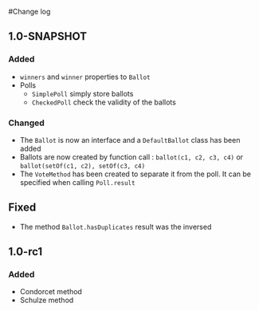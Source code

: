 #Change log
## 1.0-SNAPSHOT
### Added
* `winners` and `winner` properties to `Ballot`
* Polls
    * `SimplePoll` simply store ballots
    * `CheckedPoll` check the validity of the ballots

### Changed
* The `Ballot` is now an interface and a `DefaultBallot` class has been added
* Ballots are now created by function call : `ballot(c1, c2, c3, c4)` or `ballot(setOf(c1, c2), setOf(c3, c4)`
* The `VoteMethod` has been created to separate it from the poll. It can be specified when calling `Poll.result`

## Fixed
* The method `Ballot.hasDuplicates` result was the inversed

## 1.0-rc1
### Added
* Condorcet method
* Schulze method
